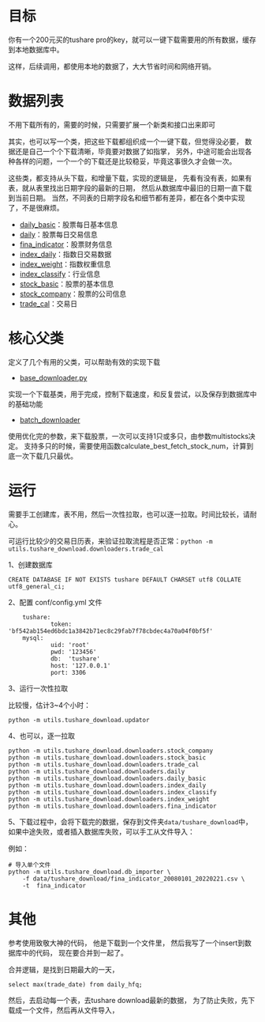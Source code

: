 # 目标

你有一个200元买的tushare pro的key，就可以一键下载需要用的所有数据，缓存到本地数据库中。

这样，后续调用，都使用本地的数据了，大大节省时间和网络开销。

# 数据列表

不用下载所有的，需要的时候，只需要扩展一个新类和接口出来即可

其实，也可以写一个类，把这些下载都组织成一个一键下载，但觉得没必要，
数据还是自己一个个下载清晰，毕竟要对数据了如指掌，
另外，中途可能会出现各种各样的问题，一个一个的下载还是比较稳妥，毕竟这事很久才会做一次。

这些类，都支持从头下载，和增量下载，实现的逻辑是，
先看有没有表，如果有表，就从表里找出日期字段的最新的日期，
然后从数据库中最旧的日期一直下载到当前日期。
当然，不同表的日期字段名和细节都有差异，都在各个类中实现了，不是很麻烦。

- [daily_basic](downloaders/daily_basic.py)：股票每日基本信息
- [daily](downloaders/daily.py)：股票每日交易信息
- [fina_indicator](downloaders/fina_indicator.py)：股票财务信息
- [index_daily](downloaders/index_daily.py)：指数日交易数据
- [index_weight](downloaders/index_weight.py)：指数权重信息
- [index_classify](downloaders/index_classify.py)：行业信息
- [stock_basic](downloaders/stock_basic.py)：股票的基本信息
- [stock_company](downloaders/stock_company.py)：股票的公司信息
- [trade_cal](downloaders/trade_cal.py)：交易日

# 核心父类

定义了几个有用的父类，可以帮助有效的实现下载

- [base_downloader.py](downloaders/base/base_downloader.py)

实现一个下载基类，用于完成，控制下载速度，和反复尝试，以及保存到数据库中的基础功能

- [batch_downloader](downloaders/base/batch_downloader.py)

使用优化完的参数，来下载股票，一次可以支持1只或多只，由参数multistocks决定。
支持多只的时候，需要使用函数calculate_best_fetch_stock_num，计算到底一次下载几只最优。

# 运行

需要手工创建库，表不用，然后一次性拉取，也可以逐一拉取。时间比较长，请耐心。

可运行比较少的交易日历表，来验证拉取流程是否正常：`python -m utils.tushare_download.downloaders.trade_cal`

1、创建数据库

```
CREATE DATABASE IF NOT EXISTS tushare DEFAULT CHARSET utf8 COLLATE utf8_general_ci;
```

2、配置 conf/config.yml 文件
```
    tushare:
            token: 'bf542ab154ed6bdc1a3842b71ec8c29fab7f78cbdec4a70a04f0bf5f'
    mysql:
            uid: 'root'
            pwd: '123456'
            db:  'tushare'
            host: '127.0.0.1'
            port: 3306
```

3、运行一次性拉取

比较慢，估计3~4个小时：

```
python -m utils.tushare_download.updator
```

4、也可以，逐一拉取

```
python -m utils.tushare_download.downloaders.stock_company
python -m utils.tushare_download.downloaders.stock_basic
python -m utils.tushare_download.downloaders.trade_cal
python -m utils.tushare_download.downloaders.daily
python -m utils.tushare_download.downloaders.daily_basic
python -m utils.tushare_download.downloaders.index_daily
python -m utils.tushare_download.downloaders.index_classify
python -m utils.tushare_download.downloaders.index_weight
python -m utils.tushare_download.downloaders.fina_indicator
```

5、下载过程中，会将下载完的数据，保存到文件夹`data/tushare_download`中，如果中途失败，或者插入数据库失败，可以手工从文件导入：

例如：

```
# 导入单个文件
python -m utils.tushare_download.db_importer \
    -f data/tushare_download/fina_indicator_20080101_20220221.csv \
    -t  fina_indicator
```

# 其他

参考使用致敬大神的代码，
他是下载到一个文件里，
然后我写了一个insert到数据库中的代码，
现在要合并到一起了。

合并逻辑，是找到日期最大的一天，

`select max(trade_date) from daily_hfq;`

然后，去启动每一个表，去tushare download最新的数据，
为了防止失败，先下载成一个文件，然后再从文件导入，

